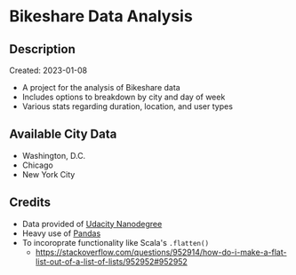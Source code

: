 # Bikeshare Data Analysis
## Description
Created: 2023-01-08
- A project for the analysis of Bikeshare data
- Includes options to breakdown by city and day of week
- Various stats regarding duration, location, and user types

## Available City Data
- Washington, D.C.
- Chicago
- New York City

## Credits
- Data provided of [Udacity Nanodegree](https://www.udacity.com/course/programming-for-data-science-nanodegree--nd104)
- Heavy use of [Pandas](https://pandas.pydata.org/docs/)
- To incoroprate functionality like Scala's `.flatten()`
  - https://stackoverflow.com/questions/952914/how-do-i-make-a-flat-list-out-of-a-list-of-lists/952952#952952
